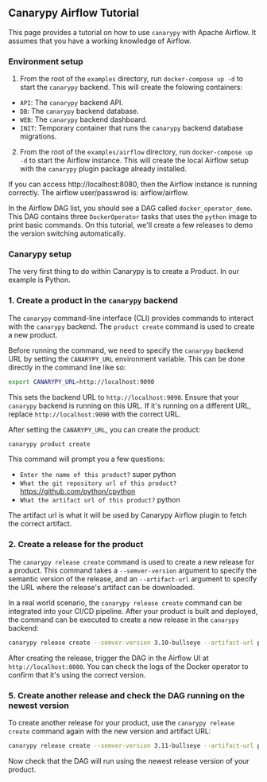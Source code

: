 ## Canarypy Airflow Tutorial

This page provides a tutorial on how to use `canarypy` with Apache Airflow. It assumes that you have a working knowledge of Airflow.

### Environment setup

1. From the root of the `examples` directory, run `docker-compose up -d` to start the `canarypy` backend. This will create the folowing containers:
* `API`: The `canarypy` backend API.
* `DB`: The `canarypy` backend database.
* `WEB`: The `canarypy` backend dashboard.
* `INIT`: Temporary container that runs the `canarypy` backend database migrations.

2. From the root of the `examples/airflow` directory, run `docker-compose up -d` to start the Airflow instance. This will create the local Airflow setup with the `canarypy` plugin package already installed.

If you can access http://localhost:8080, then the Airflow instance is running correctly. The airflow user/passwrod is: airflow/airflow.

In the Airflow DAG list, you should see a DAG called `docker_operator_demo`. This DAG contains three `DockerOperator` tasks that uses the `python` image to print basic commands. On this tutorial, we'll create a few releases to demo the version switching automatically.

### Canarypy setup

The very first thing to do within Canarypy is to create a Product. In our example is Python.

### 1. Create a product in the `canarypy` backend

The `canarypy` command-line interface (CLI) provides commands to interact with the `canarypy` backend. The `product create` command is used to create a new product.

Before running the command, we need to specify the `canarypy` backend URL by setting the `CANARYPY_URL` environment variable. This can be done directly in the command line like so:

```bash
export CANARYPY_URL=http://localhost:9090
```

This sets the backend URL to `http://localhost:9090`. Ensure that your `canarypy` backend is running on this URL. If it's running on a different URL, replace `http://localhost:9090` with the correct URL.

After setting the `CANARYPY_URL`, you can create the product:

```bash
canarypy product create
```

This command will prompt you a few questions:
* `Enter the name of this product?` super python
* `What the git repository url of this product?` https://github.com/python/cpython
* `What the artifact url of this product?` python

The artifact url is what it will be used by Canarypy Airflow plugin to fetch the correct artifact.  

### 2. Create a release for the product

The `canarypy release create` command is used to create a new release for a product. This command takes a `--semver-version` argument to specify the semantic version of the release, and an `--artifact-url` argument to specify the URL where the release's artifact can be downloaded.

In a real world scenario, the `canarypy release create` command can be integrated into your CI/CD pipeline. After your product is built and deployed, the command can be executed to create a new release in the `canarypy` backend:

```bash
canarypy release create --semver-version 3.10-bullseye --artifact-url python
```

After creating the release, trigger the DAG in the Airflow UI at `http://localhost:8080`. You can check the logs of the Docker operator to confirm that it's using the correct version.

### 5. Create another release and check the DAG running on the newest version

To create another release for your product, use the `canarypy release create` command again with the new version and artifact URL:

```bash
canarypy release create --semver-version 3.11-bullseye --artifact-url python
```

Now check that the DAG will run using the newest release version of your product.

